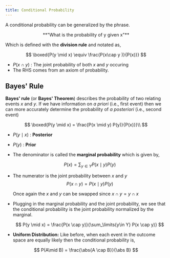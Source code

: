 ```yaml
---
title: Conditional Probability
---
```


A conditional probability can be generalized by the phrase.

<center> **"What is the probability of y given x"** </center>

Which is defined with the **division rule** and notated as,

$$ \boxed{P(y \mid x) \equiv \frac{P(x\cap y )}{P(x)}} $$

* $P(x\cap y)$ : The joint probability of both $x$ and $y$ occuring
* The RHS comes from an axiom of probability.

## Bayes' Rule
**Bayes' rule** (or **Bayes' Theorem**)  describes the probability of two relating events $x$ and $y$. If we have information on _a priori_ (i.e., first event) then we can more accurately determine the probability of _a posteriori_ (i.e., second event)

$$
\boxed{P(y \mid x) = \frac{P(x \mid y) P(y)}{P(x)}}\\
$$

* $P(y \mid x)$ : **Posterior**
* $P(y)$ : **Prior**

* The denominator is called the **marginal probability** which is given by,

    $$
        P(x) = \sum_{y \in Y}{P(x \mid y)P(y)}
    $$


* The numerator is the joint probability between $x$ and $y$
    $$
        P(x \cap y) = P(x \mid y) P(y)
    $$

    Once again the $x$ and $y$ can be swapped since $x \cap y = y \cap x$

* Plugging in the marginal probability and the joint probability, we see that the conditional probability is the joint probability normalized by the marginal.

    $$ P(y \mid x) = \frac{P(x \cap y)}{\sum_\limits{y\in Y} P(x \cap y)} $$

* **Uniform Distribution:** Like before, when each event in the outcome space are equally likely then the conditional probability is,

$$ P(A\mid B) = \frac{\abs{A \cap B}}{\abs B} $$
